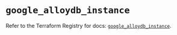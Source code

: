 # `google_alloydb_instance`

Refer to the Terraform Registry for docs: [`google_alloydb_instance`](https://registry.terraform.io/providers/hashicorp/google/6.45.0/docs/resources/alloydb_instance).
